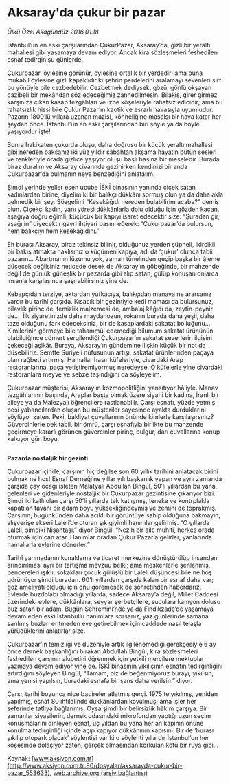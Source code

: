 # Aksaray'da çukur bir pazar

*Ülkü Özel Akagündüz 2016.01.18*

<div class="pNewsDetailMainContent ctx_content" itemprop="articleBody">
 <p>
  İstanbul’un en eski çarşılarından ÇukurPazar, Aksaray’da, gizli bir yeraltı mahallesi gibi yaşamaya devam ediyor. Ancak kira sözleşmeleri feshedilen esnaf tedirgin şu günlerde.
 </p>
 <p>
  Çukurpazar, öylesine görünür, öylesine ortalık bir yerdedir; ama buna mukabil öylesine gizli kapaklıdır ki şehrin perdelerini aralamayı sevenleri sırf bu yönüyle bile cezbedebilir. Cezbetmek dediysek, gözü, gönlü okşayan cazibeli bir mekândan söz edeceğimiz zannedilmesin. Bilakis, girer girmez karşınıza çıkan kasap tezgâhları ve izbe köşeleriyle rahatsız edicidir; ama bu rahatsızlık hissi bile Çukur Pazar’ın kaotik ve esrarlı havasıyla uyumludur. Pazarın 1800’lü yıllara uzanan mazisi, köhneliğine masalsı bir hava katar her şeyden önce. İstanbul’un en eski çarşılarından biri şöyle ya da böyle yaşıyordur işte!
 </p>
 <p>
  Sonra hakikaten çukurda oluşu, daha doğrusu bir küçük yeraltı mahallesi gibi nereden baksanız iki yüz yıldır sabahtan akşama hayatın bütün sesleri ve renkleriyle orada gizlice yaşıyor oluşu başlı başına bir meseledir. Burada biraz duralım ve Aksaray civarında gezinirken kendinizi bir anda Çukurpazar’da bulmanın neye benzediğini anlatalım.
 </p>
 <p>
  Şimdi yerinde yeller esen ucube İSKİ binasının yanında çiçek satan kadınlardan birine, diyelim ki bir balıkçı dükkânı sormuş olun ya da daha akla gelmedik bir şey. Sözgelimi “Kesekâğıdı nereden bulabilirim acaba?” demiş olun. Çiçekçi kadın, yanı yöresi dükkânlarla dolu olduğu için gözden kaçan, aşağıya doğru eğimli, küçücük bir kapıyı işaret edecektir size: “Şuradan gir, aşağı in” diyecektir gayri ihtiyari başını eğerek: “Çukurpazar’da bulursun, hem balıkçıyı hem kesekâğıdını.”
 </p>
 <p>
  Eh burası Aksaray, biraz tekinsiz bilinir, olduğunuz yerden şüpheli, ikircikli bir bakış atmakta haklısınız o küçümen kapıya, adı da ‘çukur’ olunca tabii pazarın… Abartmanın lüzumu yok, zaman tünelinden geçip başka bir âleme düşecek değilsiniz neticede desek de Aksaray’ın göbeğinde, bir mahzende değil de günlük güneşlik bir pazarda gibi alıp satan, gülüp konuşan onlarca insanla karşılaşınca şaşırabilirsiniz yine de.
 </p>
 <p>
  Kebapçıdan terziye, aktardan yufkacıya, balıkçıdan manava ne ararsanız vardır bu tarihî çarşıda. Kısacık bir gezintiyle kedi maması da bulursunuz, pilavlık pirinç de, temizlik malzemesi de, ambalaj kâğıdı da, zeytin-peynir de…  İlk ziyaretinizde daha maydanozun, rokanın burada daha yeşil, daha taze olduğunu fark edeceksiniz, bir de kasaplardaki sakatat bolluğunu... Kimilerinin görmeye bile tahammül edemediği bilumum sakatat ürününün olabildiğince cömert sergilendiği Çukurpazar’ın sakatat severlerin ilgisini çekeceği aşikâr. Buraya, Aksaray’ın gündemine ilişkin küçük bir not da düşebiliriz. Semtte Suriyeli nüfusunun artışı, sakatat ürünlerinden paçaya olan rağbeti artırmış. Hamallar hasır küfeleriyle, civardaki Arap restoranlarına, paça yetiştiremiyormuş neredeyse. O küfelerle yine civardaki restoranlara meyve ve sebze taşındığını da söyleyelim.
 </p>
 <p>
  Çukurpazar müşterisi, Aksaray’ın kozmopolitliğini yansıtıyor hâliyle. Manav tezgâhlarının başında, Araplar başta olmak üzere siyahi bir kadına, İranlı bir aileye ya da Malezyalı öğrencilere rastlanabilir. Çarşı esnafı, yüzde yetmiş beşi yabancılardan oluşan bu müşteriler sayesinde ayakta durduklarını söylüyor zaten. Peki, bakliyat çuvallarının önünde kimlerle karşılaşırsınız? Güvercinlerle pek tabii, bir ömrü, çarşı esnafıyla birlikte bu mahzende geçirmeye kararlı görünen güvercinler pirinç, bulgur, darı çuvallarına konup kalkıyor gün boyu.
 </p>
 <p>
  <img alt="" src="http://web.archive.org/web/20160124214426im_/http://medya.aksiyon.com.tr//aksiyon/2016/01/19/574586.jpg "/>
 </p>
 <p>
  <strong>
   Pazarda nostaljik bir gezinti
  </strong>
 </p>
 <p>
  Çukurpazar içinde, çarşının hiç değilse son 60 yıllık tarihini anlatacak birini bulmak ne hoş! Esnaf Derneği’ne yıllar yılı başkanlık yapan ve aynı zamanda çarşıda çay ocağı işleten Malatyalı Abdullah Bingül, 50’li yıllardan bu yana, gelenleri ve gidenleriyle nostaljik bir Çukurpazar gezintisine çıkarıyor bizi. Şimdi iki katlı olan çarşı 50’li yıllarda tek katlıymış, teneke ve kontrplakla kapatılan tavanı bir adam boyu yüksekliğindeymiş ve zemini de toprakmış. Çarşının, bugünkünden daha acıklı bir görüntüye sahip olduğuna bakmayın; alışverişe ekseri Laleli’de oturan şık giyimli hanımlar gelirmiş. “O yıllarda Laleli, şimdiki Nişantaşı.” diyor Bingül: “Nezih bir aile muhiti, herkes orada oturmak için can atar. Hanımlar oradan Çukur Pazar’a gelirler, yanlarında hamallarla evlerine dönerler.”
 </p>
 <p>
  Tarihî yarımadanın konaklama ve ticaret merkezine dönüştürülüp insandan arındırılması ayrı bir tartışma mevzuu belki; ama meskenlerle şenlenmiş, pencereleri ışıklı, sokakları çocuk gülüşlü bir Laleli düşüncesi bile ne hoş görünüyor şimdi buradan. 60’lı yıllardan çarşıda kalan bir esnaf daha var; göz ameliyatı olduğu için onu göremesek de şöhretinden haberdarız. Evlerde buzdolabı olmadığı yıllarda, sadece Aksaray’a değil, Millet Caddesi üzerindeki evlere, dükkânlara, seyyar şerbetçilere, suculara kamyon dolusu buz satan bir adam. Bugün Şehremini’nde ya da Fındıkzade’de yaşamaya devam eden eski İstanbullu hanımlara sorsanız, yaz günlerinde samana sarılmış buzları eritmeden eve getirebilmek için caddede nasıl telaşla yürüdüklerini anlatırlar size.
 </p>
 <p>
  Çukurpazar’ın temizliği ve düzeniyle artık ilgilenemediği gerekçesiyle 6 ay önce dernek başkanlığını bırakan Abdullah Bingül, kira sözleşmeleri feshedilen çarşının akıbetini öğrenmek için yetkili mercilere mektuplar yazmaya devam ediyor yine de. İSKİ binasının yıkılışının esnafın tedirginliğini artırdığını söyleyen Bingül, “Tamam, biz de beğenmiyoruz burayı, yıkılsın; ama yenisi yapılsın, buradaki esnafa bir şans daha verilsin.” diyor.
 </p>
 <p>
  Çarşı, tarihi boyunca nice badireler atlatmış gerçi. 1975’te yıkılmış, yeniden yapılmış, esnaf 80 ihtilalinde dükkânlardan kovulmuş; ama işler her seferinde tatlıya bağlanmış. Oysa şimdi bir belirsizlik hâkim çarşıya. Bir zamanlar siyasilerin, dernek odasındaki mikrofondan yaptığı uzun seçim konuşmalarını dinleyen esnaf, üç yıldan bu yana her an kapının önüne konulma tedirginliği içinde açıp kapıyor dükkânının kapısını. Bir de ‘burası yıkılıp otopark olacak’ söylentisi var ki o söylenti yıllardır İstanbul’un her köşesinde dolaşıyor zaten, gerçek olmasından korkulan kötü bir rüya gibi…
 </p>
</div>


Kaynak: [www.aksiyon.com.tr](http://www.aksiyon.com.tr:80/dosyalar/aksarayda-cukur-bir-pazar_553633), [web.archive.org (arşiv bağlantısı)](http://web.archive.org/web/20160124214426/http://www.aksiyon.com.tr:80/dosyalar/aksarayda-cukur-bir-pazar_553633)
